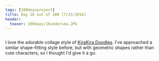 ```yaml
---
tags: [100daysproject]
title: Day 16 out of 100 [7/23/2016]
header:
  teaser: 100days/16undersea.JPG
---
```


<img src="{{ site.url }}{{ site.baseurl }}/images/100days/16undersea.JPG" alt="">


I love the adorable collage style of <a href="http://kirakiradoodles.com/" target="_blank">KiraKira Doodles</a>.  I've approached a similar shape-fitting style before, but with geometric shapes rather than cute characters, so I thought I'd give it a go.

